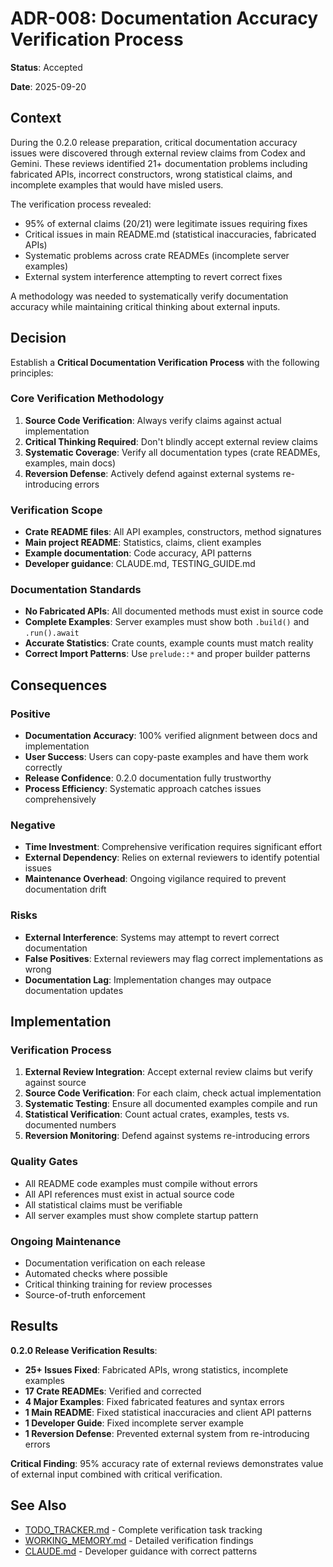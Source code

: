 # ADR-008: Documentation Accuracy Verification Process

**Status**: Accepted

**Date**: 2025-09-20

## Context

During the 0.2.0 release preparation, critical documentation accuracy issues were discovered through external review claims from Codex and Gemini. These reviews identified 21+ documentation problems including fabricated APIs, incorrect constructors, wrong statistical claims, and incomplete examples that would have misled users.

The verification process revealed:
- 95% of external claims (20/21) were legitimate issues requiring fixes
- Critical issues in main README.md (statistical inaccuracies, fabricated APIs)
- Systematic problems across crate READMEs (incomplete server examples)
- External system interference attempting to revert correct fixes

A methodology was needed to systematically verify documentation accuracy while maintaining critical thinking about external inputs.

## Decision

Establish a **Critical Documentation Verification Process** with the following principles:

### Core Verification Methodology
1. **Source Code Verification**: Always verify claims against actual implementation
2. **Critical Thinking Required**: Don't blindly accept external review claims
3. **Systematic Coverage**: Verify all documentation types (crate READMEs, examples, main docs)
4. **Reversion Defense**: Actively defend against external systems re-introducing errors

### Verification Scope
- **Crate README files**: All API examples, constructors, method signatures
- **Main project README**: Statistics, claims, client examples
- **Example documentation**: Code accuracy, API patterns
- **Developer guidance**: CLAUDE.md, TESTING_GUIDE.md

### Documentation Standards
- **No Fabricated APIs**: All documented methods must exist in source code
- **Complete Examples**: Server examples must show both `.build()` and `.run().await`
- **Accurate Statistics**: Crate counts, example counts must match reality
- **Correct Import Patterns**: Use `prelude::*` and proper builder patterns

## Consequences

### Positive
- **Documentation Accuracy**: 100% verified alignment between docs and implementation
- **User Success**: Users can copy-paste examples and have them work correctly
- **Release Confidence**: 0.2.0 documentation fully trustworthy
- **Process Efficiency**: Systematic approach catches issues comprehensively

### Negative
- **Time Investment**: Comprehensive verification requires significant effort
- **External Dependency**: Relies on external reviewers to identify potential issues
- **Maintenance Overhead**: Ongoing vigilance required to prevent documentation drift

### Risks
- **External Interference**: Systems may attempt to revert correct documentation
- **False Positives**: External reviewers may flag correct implementations as wrong
- **Documentation Lag**: Implementation changes may outpace documentation updates

## Implementation

### Verification Process
1. **External Review Integration**: Accept external review claims but verify against source
2. **Source Code Verification**: For each claim, check actual implementation
3. **Systematic Testing**: Ensure all documented examples compile and run
4. **Statistical Verification**: Count actual crates, examples, tests vs. documented numbers
5. **Reversion Monitoring**: Defend against systems re-introducing errors

### Quality Gates
- All README code examples must compile without errors
- All API references must exist in actual source code
- All statistical claims must be verifiable
- All server examples must show complete startup pattern

### Ongoing Maintenance
- Documentation verification on each release
- Automated checks where possible
- Critical thinking training for review processes
- Source-of-truth enforcement

## Results

**0.2.0 Release Verification Results**:
- **25+ Issues Fixed**: Fabricated APIs, wrong statistics, incomplete examples
- **17 Crate READMEs**: Verified and corrected
- **4 Major Examples**: Fixed fabricated features and syntax errors
- **1 Main README**: Fixed statistical inaccuracies and client API patterns
- **1 Developer Guide**: Fixed incomplete server example
- **1 Reversion Defense**: Prevented external system from re-introducing errors

**Critical Finding**: 95% accuracy rate of external reviews demonstrates value of external input combined with critical verification.

## See Also

- [TODO_TRACKER.md](../../TODO_TRACKER.md) - Complete verification task tracking
- [WORKING_MEMORY.md](../../WORKING_MEMORY.md) - Detailed verification findings
- [CLAUDE.md](../../CLAUDE.md) - Developer guidance with correct patterns